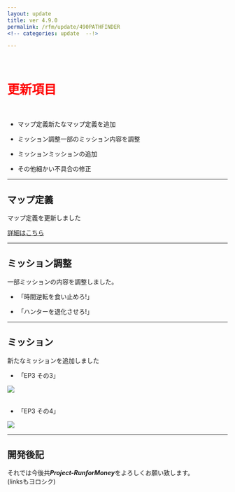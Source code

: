 ```yaml
---
layout: update
title: ver 4.9.0
permalink: /rfm/update/490PATHFINDER 
<!-- categories: update  --!>

---
```

<br>
<h1 id="1"><font color="red">更新項目</font></h1><br>

+ <span class="green-badge">マップ定義</span>新たなマップ定義を追加     

+ <span class="blue-badge">ミッション調整</span>一部のミッション内容を調整   

+ <span class="red-badge">ミッション</span>ミッションの追加  

+ <span class="green-badge">その他</span>細かい不具合の修正 

----------------------------------------------------
## マップ定義    

マップ定義を更新しました     

[詳細はこちら](http://web.njj12.net/rfm/xml/)

----------------------------------------------------
## ミッション調整    

一部ミッションの内容を調整しました。    

+ 「時間逆転を食い止めろ!」

+ 「ハンターを退化させろ!」


----------------------------------------------------
## ミッション  

新たなミッションを追加しました  

+ 「EP3 その3」

<a><img src="http://web.njj12.net/public/images/rfm/JOZ3.png"></a><br><br>

+ 「EP3 その4」

<a><img src="http://web.njj12.net/public/images/rfm/joz4.png"></a>

----------------------------------------------------
## 開発後記  




それでは今後共***Project-RunforMoney***をよろしくお願い致します。<br>
(linksもヨロシク)
